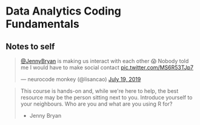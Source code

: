 # Data Analytics Coding Fundamentals

## Notes to self


<blockquote class="twitter-tweet" data-lang="en"><p lang="en" dir="ltr"><a href="https://twitter.com/JennyBryan?ref_src=twsrc%5Etfw">@JennyBryan</a> is making us interact with each other 😱 Nobody told me I would have to make social contact <a href="https://t.co/MS6R53TJp7">pic.twitter.com/MS6R53TJp7</a></p>&mdash; neurocode monkey (@lisancao) <a href="https://twitter.com/lisancao/status/1152029096597020673?ref_src=twsrc%5Etfw">July 19, 2019</a></blockquote>
<script async src="https://platform.twitter.com/widgets.js" charset="utf-8"></script>


> This course is hands-on and, while we're here to help, the best resource may be the person sitting next to you.
> Introduce yourself to your neighbours. Who are you and what are you using R for?
> - Jenny Bryan


